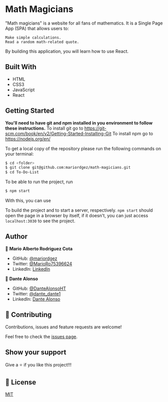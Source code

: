 # Math Magicians

"Math magicians" is a website for all fans of mathematics. It is a Single Page App (SPA) that allows users to:

    Make simple calculations.
    Read a random math-related quote.

By building this application, you will learn how to use React.

## Built With

- HTML
- CSS3
- JavaScript
- React

## Getting Started

**You'll need to have git and npm installed in you environment to follow these instructions.**
To install git go to https://git-scm.com/book/en/v2/Getting-Started-Installing-Git
To install npm go to https://nodejs.org/en/

To get a local copy of the repository please run the following commands on your terminal:

```bash
$ cd <folder>
$ git clone git@github.com:mariordgez/math-magicians.git
$ cd To-Do-List
```

To be able to run the project, run

```bash
$ npm start
```

With this, you can use

To build the project and to start a server, respectively. `npm start` should open the page in a browser by itself, if it
doesn't, you can just access `localhost:3030` to see the project.

## Author

👤 **Mario Alberto Rodriguez Cota**

- GitHub: [@mariordgez](https://github.com/mariordgez)
- Twitter: [@MarioRo75396624](https://twitter.com/MarioRo75396624)
- LinkedIn: [LinkedIn](https://linkedin.com/in/mario-alberto-rodriguez-cota-a2860a205)

👤 **Dante Alonso**

- GitHub: [@DanteAlonsoHT](https://github.com/DanteAlonsoHT)
- Twitter: [@dante_dante1](https://twitter.com/dante_dante1)
- LinkedIn: [Dante Alonso](https://www.linkedin.com/in/dante-alonso/)


## 🤝 Contributing

Contributions, issues and feature requests are welcome!

Feel free to check the [issues page](https://github.com/mariordgez/math-magicians/issues).

## Show your support

Give a ⭐️ if you like this project!!!

## 📝 License

[MIT](/LICENSE)
